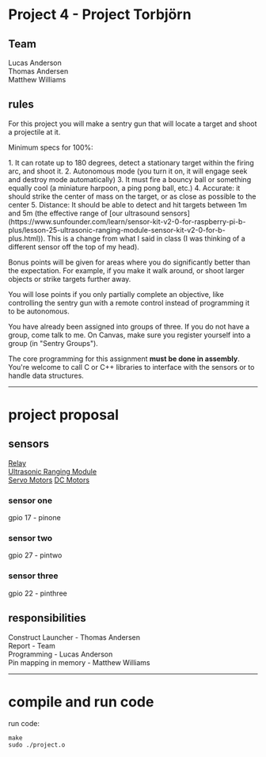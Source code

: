 # Project 4 - Project Torbjörn #

## Team ##
Lucas Anderson <br />
Thomas Andersen <br />
Matthew Williams

## rules ##
<p>For this project you will make a sentry gun that will locate a target and shoot a projectile at it.</p>

<p>Minimum specs for 100%:</p>
1. It can rotate up to 180 degrees, detect a stationary target within the firing arc, and shoot it.
2. Autonomous mode (you turn it on, it will engage seek and destroy mode automatically)
3. It must fire a bouncy ball or something equally cool (a miniature harpoon, a ping pong ball, etc.)
4. Accurate: it should strike the center of mass on the target, or as close as possible to the center
5. Distance: It should be able to detect and hit targets between 1m and 5m (the effective range of <span>[our ultrasound sensors](https://www.sunfounder.com/learn/sensor-kit-v2-0-for-raspberry-pi-b-plus/lesson-25-ultrasonic-ranging-module-sensor-kit-v2-0-for-b-plus.html)</span>). This is a change from what I said in class (I was thinking of a different sensor off the top of my head).

Bonus points will be given for areas where you do significantly better than the expectation. For example, if you make it walk around, or shoot larger objects or strike targets further away.

You will lose points if you only partially complete an objective, like controlling the sentry gun with a remote control instead of programming it to be autonomous.

You have already been assigned into groups of three. If you do not have a group, come talk to me. On Canvas, make sure you register yourself into a group (in "Sentry Groups").

The core programming for this assignment <strong>must be done in assembly</strong>. You're welcome to call C or C++ libraries to interface with the sensors or to handle data structures.

- - - -
# project proposal #

## sensors ##
[Relay](https://www.sunfounder.com/learn/sensor-kit-v2-0-for-raspberry-pi-b-plus/lesson-4-relay-module-sensor-kit-v2-0-for-b-plus.html) <br />
[Ultrasonic Ranging Module](https://www.sunfounder.com/learn/sensor-kit-v2-0-for-raspberry-pi-b-plus/lesson-25-ultrasonic-ranging-module-sensor-kit-v2-0-for-b-plus.html) <br />
[Servo Motors](#)
[DC Motors](#)

### sensor one ###
gpio 17 - pinone
### sensor two ###
gpio 27 - pintwo
### sensor three ###
gpio 22 - pinthree

## responsibilities ##
Construct Launcher - Thomas Andersen <br />
Report - Team <br />
Programming - Lucas Anderson <br />
Pin mapping in memory - Matthew Williams

- - - -
# compile and run code #
run code: <br />
```
make
sudo ./project.o
```
